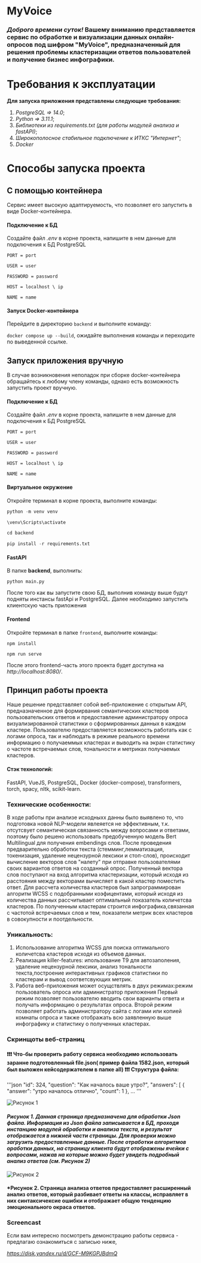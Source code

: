 # MyVoice

  ### *Доброго времени суток!* **Вашему вниманию** представляется сервис по обработке и визуализации данных онлайн-опросов под шифром "**MyVoice**", предназначенный для решения проблемы кластеризации ответов пользователей и получение бизнес инфографики. ###

# Требования к эксплуатации
**Для запуска приложения представлены следующие требования:**
1) *PostgreSQL => 14.0*;
2) *Python => 3.11.1*;
3) *Библиотеки из requirements.txt (для работы модулей анализа и fastAPI)*;
4) *Широкополосное стабильное подключение к ИТКС "Интернет"*;
5) *Docker* 

# Способы запуска проекта
## С помощью контейнера
  Сервис имеет высокую адаптируемость, что позволяет его запустить в виде Docker-контейнера.
#### Подключение к БД
  Создайте файл *.env* в корне проекта, напишите в нем данные для подключения к БД PostgreSQL

`PORT = port `

`USER = user `

`PASSWORD = password `

`HOST = localhost \ ip `

`NAME = name`

#### Запуск Docker-контейнера
  Перейдите в директорию `backend` и выполните команду:
  
  `docker compose up --build`, ожидайте выполнения команды и переходите по выведенной ссылке.
## Запуск приложения вручную
  В случае возникновения неполадок при сборке docker-контейнера обращайтесь к любому члену команды, однако есть возможность запустить проект вручную.
  #### Подключение к БД
  Создайте файл *.env* в корне проекта, напишите в нем данные для подключения к БД PostgreSQL

`PORT = port `

`USER = user `

`PASSWORD = password `

`HOST = localhost \ ip `

`NAME = name`

#### Виртуальное окружение

Откройте терминал в корне проекта, выполните команды:
```python
python -m venv venv

\venv\Scripts\activate

cd backend

pip install -r requirements.txt
```
#### FastAPI

В папке **backend**, выполнить:

`python main.py`

После того как вы запустите свою БД, выполнив команду выше будут подняты инстансы fastApi и PostgreSQL. Далее необходимо запустить клиентскую часть приложения


#### Frontend

Откройте терминал в папке `frontend`, выполните команды:

`npm install`

`npm run serve`

После этого frontend-часть этого проекта будет доступна на *http://localhost:8080/*.

## Принцип работы проекта
Наше решение представляет собой веб-приложение с открытым API, предназначенное для формирвания семантических кластеров  пользовательских ответов и предоставление администратору опроса визуализированной статистики о сформированных данных в каждом кластере. Пользователю предоставляется возможность работать как с логами опроса, так и наблюдать в режиме реального времени информацию о получаеммых кластерах и выводить на экран статистику о частоте встречаемых слов, тональности и метриках получаемых кластеров.
#### Стэк технологий:

FastAPI, VueJS, PostgreSQL, Docker (docker-compose), transformers, torch, spacy, nltk, scikit-learn.

### Технические особенности:
В ходе работы при анализе исходныхх данны было выявлено то, что подготовка новой NLP-модели явлеяется не эффективным, 
т.к. отсутсвует семантическая связанность между вопросами и ответами, поэтому было решено использовать предобученную модель Bert Multilingual для получения embendings слов. После проведения предварительно обработки текста (стемминг,лемматизация, токенизация, удаление нецензурной лексики и стоп-слов), происходит вычисление векторов слов "налету" при отправке пользователями своих вариантов ответов на созданный опрос. Полученный вектора слов поступают на вход алгоритма кластеризации, который исходя из расстояния между векторами вычисляет в какой кластер поместить ответ. Для рассчета количества кластеров был запрограммирован алгоритм WCSS с подобранными коэфицентами, который исходя из количества данных рассчитывает оптимальный показатель количетсва кластеров. По полученным кластерам строится инфографика,связанная с частотой встречаемых слов и тем, показатели метрик всех кластеров в совокупности и поотдельности.  

### Уникальность:

1. Использование алгоритма WCSS для поиска оптимального количетсва кластеров исходя из объемов данных.
2. Реализация killer-features: ипользование Т9 для автозаполения, удаление нецензурной лексики, анализ тональности текста,построение интерактивных графиков статистики по кластерам и вывод соответсвующих метрик.
3. Работа веб-приложения может осущствлять в двух режимах:режим пользователь опроса или администратор приложения
Первый режим позволяет пользователю вводить свои варианты ответа и получать информацию о результатах опроса.
Второй режим позволяет работать администратору сайта с логами или копией комнаты опроса и также отображать всю заявленную выше инфографику и статистику о полученных кластерах.




### Скринщоты веб-страниц
#### ❗❗❗ Что-бы проверить работу сервиса необходимо использовать заранне подготовленный file.json( пример файла 1582.json, который был выложен кейсодержателем в папке all) ❗❗❗ Структура файла:
'''json
"id": 324,
    "question": "Как началось ваше утро?",
    "answers": [
        {
            "answer": "утро началось отлично",
            "count": 1
        }, ...
'''

![Рисунок 1](form.png "Рисунок 1. Симуляция заполнения формы вакансии работодателем. Прошу заметить - текст самой вакансии вводится в одно единственное поле")
#### *Рисунок 1. Данная страница предназначена для обработки Json файла. Информация из Json файла записывается в БД, проходя инстанцию модулей обработки и анализа текста, и результат отображается в нижней части страницы. Для проверки можно загрузить предоставленные данные. После отработки алгоритмов оработки данных, на страницу клиента будут отображены ячейки с вопросами, нажав на которые можно будет увидеть подробный анализ ответов (см. Рисунок 2)*

![Рисунок 2](card.png "Рисунок 2. Симуляция заполнения формы вакансии работодателем. Прошу заметить - текст самой вакансии вводится в одно единственное поле")
#### *Рисунок 2. Страница анализа ответов предоставляет расширенный анализ ответов, который разбивает ответы на классы, исправляет в них синтаксичексие ошибки и отображает общую тенденцию эмоционального окраса ответов.
### Screencast
Если вам интересно посмотреть демонстрацию работы сервиса - предлагаю ознакомиться с записью ниже,

*https://disk.yandex.ru/d/GCF-M9KGPJBdmQ*
